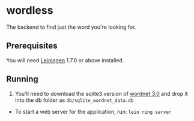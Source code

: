 # wordless

The backend to find just the word you're looking for.

## Prerequisites

You will need [Leiningen][1] 1.7.0 or above installed.

[1]: https://github.com/technomancy/leiningen

## Running
1. You'll need to download the sqlite3 version of [wordnet 3.0](http://sourceforge.net/projects/wnsql/files/wnsql3/sqlite/3.1/) and drop it into the db folder as `db/sqlite_wordnet_data.db`

* To start a web server for the application, run: `lein ring server`


